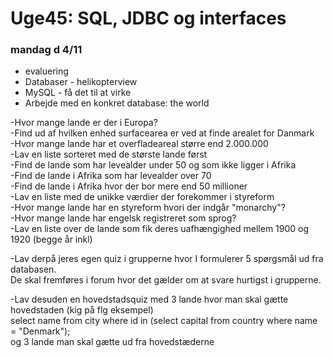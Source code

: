 # Uge45: SQL, JDBC og interfaces
### mandag d 4/11 
- evaluering
- Databaser - helikopterview
- MySQL - få det til at virke
- Arbejde med en konkret database: the world

-Hvor mange lande er der i Europa?  
-Find ud af hvilken enhed surfacearea er ved at finde arealet for Danmark  
-Hvor mange lande har et overfladeareal større end 2.000.000  
-Lav en liste sorteret med de største lande først  
-Find de lande som har levealder under 50 og som ikke ligger i Afrika  
-Find de lande i Afrika som har levealder over 70  
-Find de lande i Afrika hvor der bor mere end 50 millioner   
-Lav en liste med de unikke værdier der forekommer i styreform  
-Hvor mange lande har en styreform hvori der indgår "monarchy"?  
-Hvor mange lande har engelsk registreret som sprog?  
-Lav en liste over de lande som fik deres uafhængighed mellem 1900 og 1920 (begge år inkl)  

-Lav derpå jeres egen quiz i grupperne hvor I formulerer 5 spørgsmål ud fra databasen.  
De skal fremføres i forum hvor det gælder om at svare hurtigst i grupperne.  

-Lav desuden en hovedstadsquiz med 3 lande hvor man skal gætte hovedstaden (kig på flg eksempel)  
select name from city where id in (select capital from country where name = "Denmark");  
og 3 lande man skal gætte ud fra hovedstæderne  


